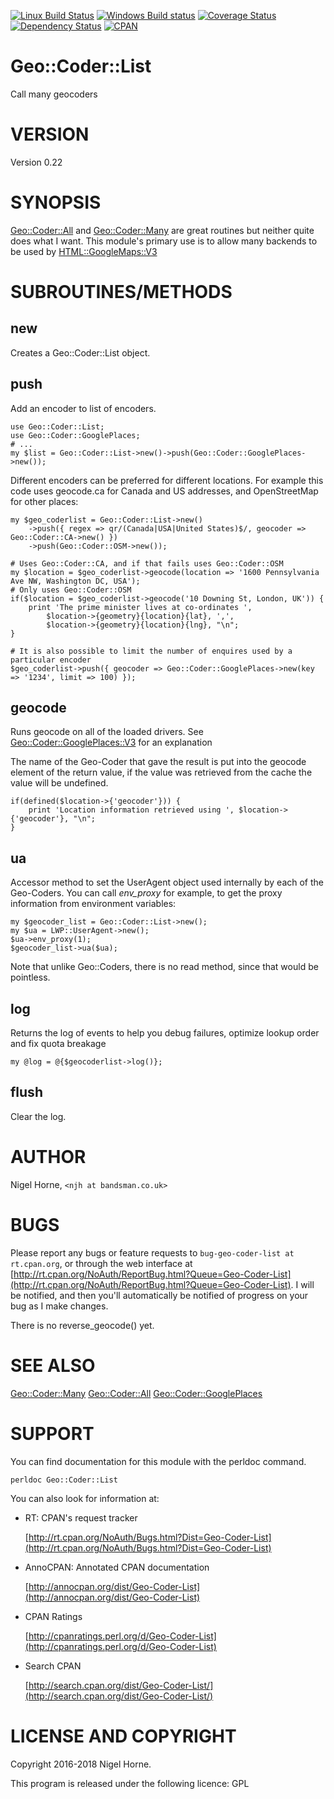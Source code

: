 [![Linux Build Status](https://travis-ci.org/nigelhorne/Geo-Coder-List.svg?branch=master)](https://travis-ci.org/nigelhorne/Geo-Coder-List)
[![Windows Build status](https://ci.appveyor.com/api/projects/status/naayd09612e10llw/branch/master?svg=true)](https://ci.appveyor.com/project/nigelhorne/geo-coder-list/branch/master)
[![Coverage Status](https://coveralls.io/repos/github/nigelhorne/Geo-Coder-List/badge.svg?branch=master)](https://coveralls.io/github/nigelhorne/Geo-Coder-List?branch=master)
[![Dependency Status](https://dependencyci.com/github/nigelhorne/Geo-Coder-List/badge)](https://dependencyci.com/github/nigelhorne/Geo-Coder-List)
[![CPAN](https://img.shields.io/cpan/v/Geo-Coder-List.svg)](http://search.cpan.org/~nhorne/Geo-Coder-List/)

# Geo::Coder::List

Call many geocoders

# VERSION

Version 0.22

# SYNOPSIS

[Geo::Coder::All](https://metacpan.org/pod/Geo::Coder::All)
and
[Geo::Coder::Many](https://metacpan.org/pod/Geo::Coder::Many)
are great routines but neither quite does what I want.
This module's primary use is to allow many backends to be used by
[HTML::GoogleMaps::V3](https://metacpan.org/pod/HTML::GoogleMaps::V3)

# SUBROUTINES/METHODS

## new

Creates a Geo::Coder::List object.

## push

Add an encoder to list of encoders.

    use Geo::Coder::List;
    use Geo::Coder::GooglePlaces;
    # ...
    my $list = Geo::Coder::List->new()->push(Geo::Coder::GooglePlaces->new());

Different encoders can be preferred for different locations.
For example this code uses geocode.ca for Canada and US addresses,
and OpenStreetMap for other places:

    my $geo_coderlist = Geo::Coder::List->new()
        ->push({ regex => qr/(Canada|USA|United States)$/, geocoder => Geo::Coder::CA->new() })
        ->push(Geo::Coder::OSM->new());

    # Uses Geo::Coder::CA, and if that fails uses Geo::Coder::OSM
    my $location = $geo_coderlist->geocode(location => '1600 Pennsylvania Ave NW, Washington DC, USA');
    # Only uses Geo::Coder::OSM
    if($location = $geo_coderlist->geocode('10 Downing St, London, UK')) {
        print 'The prime minister lives at co-ordinates ',
            $location->{geometry}{location}{lat}, ',',
            $location->{geometry}{location}{lng}, "\n";
    }

    # It is also possible to limit the number of enquires used by a particular encoder
    $geo_coderlist->push({ geocoder => Geo::Coder::GooglePlaces->new(key => '1234', limit => 100) });

## geocode

Runs geocode on all of the loaded drivers.
See [Geo::Coder::GooglePlaces::V3](https://metacpan.org/pod/Geo::Coder::GooglePlaces::V3) for an explanation

The name of the Geo-Coder that gave the result is put into the geocode element of the
return value, if the value was retrieved from the cache the value will be undefined.

    if(defined($location->{'geocoder'})) {
        print 'Location information retrieved using ', $location->{'geocoder'}, "\n";
    }

## ua

Accessor method to set the UserAgent object used internally by each of the Geo-Coders. You
can call _env\_proxy_ for example, to get the proxy information from
environment variables:

    my $geocoder_list = Geo::Coder::List->new();
    my $ua = LWP::UserAgent->new();
    $ua->env_proxy(1);
    $geocoder_list->ua($ua);

Note that unlike Geo::Coders, there is no read method, since that would be pointless.

## log

Returns the log of events to help you debug failures, optimize lookup order and fix quota breakage

    my @log = @{$geocoderlist->log()};

## flush

Clear the log.

# AUTHOR

Nigel Horne, `<njh at bandsman.co.uk>`

# BUGS

Please report any bugs or feature requests to `bug-geo-coder-list at rt.cpan.org`,
or through the web interface at
[http://rt.cpan.org/NoAuth/ReportBug.html?Queue=Geo-Coder-List](http://rt.cpan.org/NoAuth/ReportBug.html?Queue=Geo-Coder-List).
I will be notified, and then you'll
automatically be notified of progress on your bug as I make changes.

There is no reverse\_geocode() yet.

# SEE ALSO

[Geo::Coder::Many](https://metacpan.org/pod/Geo::Coder::Many)
[Geo::Coder::All](https://metacpan.org/pod/Geo::Coder::All)
[Geo::Coder::GooglePlaces](https://metacpan.org/pod/Geo::Coder::GooglePlaces)

# SUPPORT

You can find documentation for this module with the perldoc command.

    perldoc Geo::Coder::List

You can also look for information at:

- RT: CPAN's request tracker

    [http://rt.cpan.org/NoAuth/Bugs.html?Dist=Geo-Coder-List](http://rt.cpan.org/NoAuth/Bugs.html?Dist=Geo-Coder-List)

- AnnoCPAN: Annotated CPAN documentation

    [http://annocpan.org/dist/Geo-Coder-List](http://annocpan.org/dist/Geo-Coder-List)

- CPAN Ratings

    [http://cpanratings.perl.org/d/Geo-Coder-List](http://cpanratings.perl.org/d/Geo-Coder-List)

- Search CPAN

    [http://search.cpan.org/dist/Geo-Coder-List/](http://search.cpan.org/dist/Geo-Coder-List/)

# LICENSE AND COPYRIGHT

Copyright 2016-2018 Nigel Horne.

This program is released under the following licence: GPL
